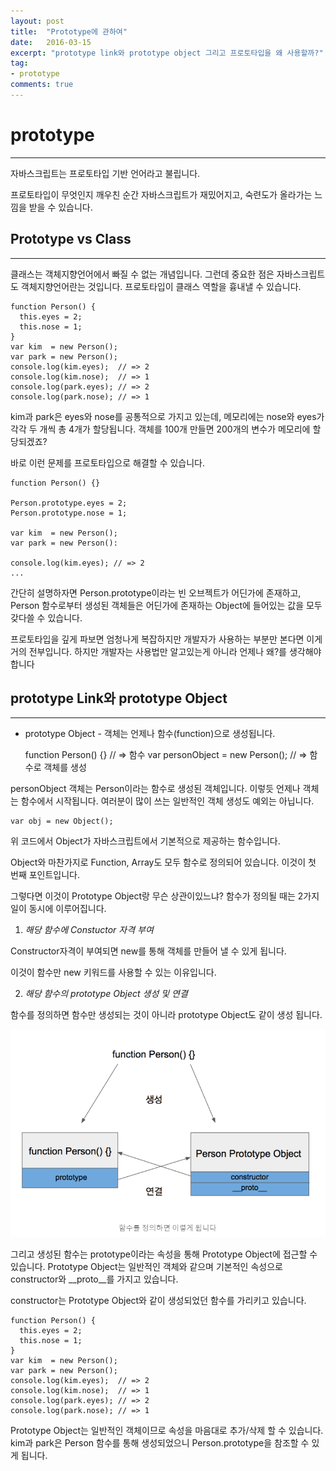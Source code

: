 ```yaml
---
layout: post
title:  "Prototype에 관하여"
date:   2016-03-15
excerpt: "prototype link와 prototype object 그리고 프로토타입을 왜 사용할까?"
tag:
- prototype 
comments: true
---
```


# prototype

---

자바스크립트는 프로토타입 기반 언어라고 불립니다.

프로토타입이 무엇인지 깨우친 순간 자바스크립트가 재밌어지고, 숙련도가 올라가는 느낌을 받을 수 있습니다.

## Prototype vs Class

---

클래스는 객체지향언어에서 빠질 수 없는 개념입니다. 그런데 중요한 점은 자바스크립트도 객체지향언어란는 것입니다. 프로토타입이 클래스 역할을 흉내낼 수 있습니다.

    function Person() {
      this.eyes = 2;
      this.nose = 1;
    }
    var kim  = new Person();
    var park = new Person();
    console.log(kim.eyes);  // => 2
    console.log(kim.nose);  // => 1
    console.log(park.eyes); // => 2
    console.log(park.nose); // => 1

kim과 park은 eyes와 nose를 공통적으로 가지고 있는데, 메모리에는 nose와 eyes가 각각 두 개씩 총 4개가 할당됩니다. 객체를 100개 만들면 200개의 변수가 메모리에 할당되겠죠?

바로 이런 문제를 프로토타입으로 해결할 수 있습니다.

    function Person() {}
    
    Person.prototype.eyes = 2;
    Person.prototype.nose = 1;
    
    var kim  = new Person();
    var park = new Person():
    
    console.log(kim.eyes); // => 2
    ...

간단히 설명하자면 Person.prototype이라는 빈 오브젝트가 어딘가에 존재하고, Person 함수로부터 생성된 객체들은 어딘가에 존재하는 Object에 들어있는 값을 모두 갖다쓸 수 있습니다.

프로토타입을 깊게 파보면 엄청나게 복잡하지만 개발자가 사용하는 부분만 본다면 이게 거의 전부입니다. 하지만 개발자는 사용법만 알고있는게 아니라 언제나 왜?를 생각해야합니다

## prototype Link와 prototype Object

---

- prototype Object - 객체는 언제나 함수(function)으로 생성됩니다.

    function Person() {} // => 함수
    var personObject = new Person(); // => 함수로 객체를 생성

personObject 객체는 Person이라는 함수로 생성된 객체입니다. 이렇듯 언제나 객체는 함수에서 시작됩니다. 여러분이 많이 쓰는 일반적인 객체 생성도 예외는 아닙니다.

    var obj = new Object();

위 코드에서 Object가 자바스크립트에서 기본적으로 제공하는 함수입니다.

Object와 마찬가지로 Function, Array도 모두 함수로 정의되어 있습니다. 이것이 첫 번째 포인트입니다.

그렇다면 이것이 Prototype Object랑 무슨 상관이있느냐? 함수가 정의될 때는 2가지 일이 동시에 이루어집니다.

1. *해당 함수에 Constuctor 자격 부여*

Constructor자격이 부여되면 new를 통해 객체를 만들어 낼 수 있게 됩니다.

이것이 함수만 new 키워드를 사용할 수 있는 이유입니다.

2. *해당 함수의 prototype Object 생성 및 연결*

함수를 정의하면 함수만 생성되는 것이 아니라 prototype Object도 같이 생성 됩니다.

![](-917e08d5-b0b1-4dc7-a1e5-c273c5fa91fauntitled)

그리고 생성된 함수는 prototype이라는 속성을 통해 Prototype Object에 접근할 수 있습니다. Prototype Object는 일반적인 객체와 같으며 기본적인 속성으로 constructor와 __proto__를 가지고 있습니다.

constructor는 Prototype Object와 같이 생성되었던 함수를 가리키고 있습니다.

    function Person() {
      this.eyes = 2;
      this.nose = 1;
    }
    var kim  = new Person();
    var park = new Person();
    console.log(kim.eyes);  // => 2
    console.log(kim.nose);  // => 1
    console.log(park.eyes); // => 2
    console.log(park.nose); // => 1

Prototype Object는 일반적인 객체이므로 속성을 마음대로 추가/삭제 할 수 있습니다. kim과 park은 Person 함수를 통해 생성되었으니 Person.prototype을 참조할 수 있게 됩니다.
